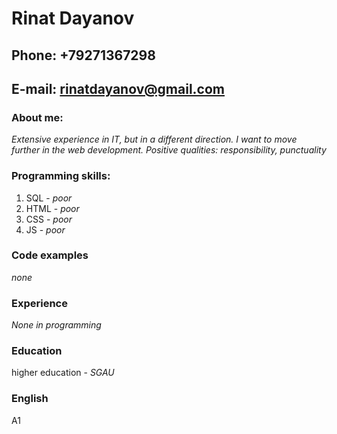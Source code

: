 # Rinat Dayanov

## Phone: **+79271367298**

## E-mail: **rinatdayanov@gmail.com**

### About me:

*Extensive experience in IT, but in a different direction. I want to move further in the web development. Positive qualities: responsibility, punctuality*

### Programming skills:

1. SQL - *poor*
2. HTML - *poor*
3. CSS - *poor*
4. JS - *poor*

### Code examples

*none*

### Experience

*None in programming*

### Education

higher education - *SGAU*

### English

A1